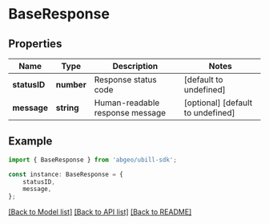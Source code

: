 # BaseResponse


## Properties

Name | Type | Description | Notes
------------ | ------------- | ------------- | -------------
**statusID** | **number** | Response status code | [default to undefined]
**message** | **string** | Human-readable response message | [optional] [default to undefined]

## Example

```typescript
import { BaseResponse } from 'abgeo/ubill-sdk';

const instance: BaseResponse = {
    statusID,
    message,
};
```

[[Back to Model list]](../README.md#documentation-for-models) [[Back to API list]](../README.md#documentation-for-api-endpoints) [[Back to README]](../README.md)
